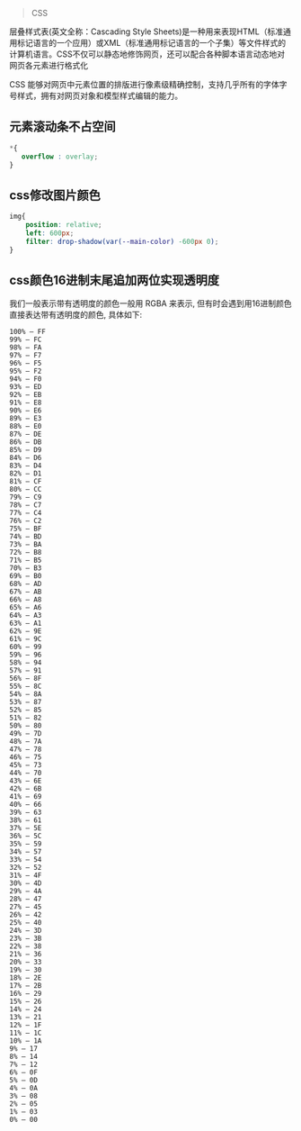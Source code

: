 > CSS

层叠样式表(英文全称：Cascading Style Sheets)是一种用来表现HTML（标准通用标记语言的一个应用）或XML（标准通用标记语言的一个子集）等文件样式的计算机语言。CSS不仅可以静态地修饰网页，还可以配合各种脚本语言动态地对网页各元素进行格式化

CSS 能够对网页中元素位置的排版进行像素级精确控制，支持几乎所有的字体字号样式，拥有对网页对象和模型样式编辑的能力。

## 元素滚动条不占空间
```css
*{
   overflow : overlay;
}
```

## css修改图片颜色
```css
img{
    position: relative;
    left: 600px;
    filter: drop-shadow(var(--main-color) -600px 0);
}
```

## css颜色16进制末尾追加两位实现透明度

我们一般表示带有透明度的颜色一般用 RGBA 来表示, 但有时会遇到用16进制颜色直接表达带有透明度的颜色, 具体如下:

```test
100% — FF
99% — FC
98% — FA
97% — F7
96% — F5
95% — F2
94% — F0
93% — ED
92% — EB
91% — E8
90% — E6
89% — E3
88% — E0
87% — DE
86% — DB
85% — D9
84% — D6
83% — D4
82% — D1
81% — CF
80% — CC
79% — C9
78% — C7
77% — C4
76% — C2
75% — BF
74% — BD
73% — BA
72% — B8
71% — B5
70% — B3
69% — B0
68% — AD
67% — AB
66% — A8
65% — A6
64% — A3
63% — A1
62% — 9E
61% — 9C
60% — 99
59% — 96
58% — 94
57% — 91
56% — 8F
55% — 8C
54% — 8A
53% — 87
52% — 85
51% — 82
50% — 80
49% — 7D
48% — 7A
47% — 78
46% — 75
45% — 73
44% — 70
43% — 6E
42% — 6B
41% — 69
40% — 66
39% — 63
38% — 61
37% — 5E
36% — 5C
35% — 59
34% — 57
33% — 54
32% — 52
31% — 4F
30% — 4D
29% — 4A
28% — 47
27% — 45
26% — 42
25% — 40
24% — 3D
23% — 3B
22% — 38
21% — 36
20% — 33
19% — 30
18% — 2E
17% — 2B
16% — 29
15% — 26
14% — 24
13% — 21
12% — 1F
11% — 1C
10% — 1A
9% — 17
8% — 14
7% — 12
6% — 0F
5% — 0D
4% — 0A
3% — 08
2% — 05
1% — 03
0% — 00
```

